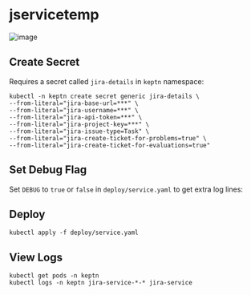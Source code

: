 # jservicetemp

![image](https://user-images.githubusercontent.com/13639658/113127685-5ffd1480-925c-11eb-8e25-1a2032c3d715.png)

## Create Secret

Requires a secret called `jira-details` in `keptn` namespace:

```
kubectl -n keptn create secret generic jira-details \
--from-literal="jira-base-url=***" \
--from-literal="jira-username=***" \
--from-literal="jira-api-token=***" \
--from-literal="jira-project-key=***" \
--from-literal="jira-issue-type=Task" \
--from-literal="jira-create-ticket-for-problems=true" \
--from-literal="jira-create-ticket-for-evaluations=true"
```

## Set Debug Flag
Set `DEBUG` to `true` or `false` in `deploy/service.yaml` to get extra log lines:

## Deploy
```
kubectl apply -f deploy/service.yaml
```

## View Logs
```
kubectl get pods -n keptn
kubectl logs -n keptn jira-service-*-* jira-service
```
